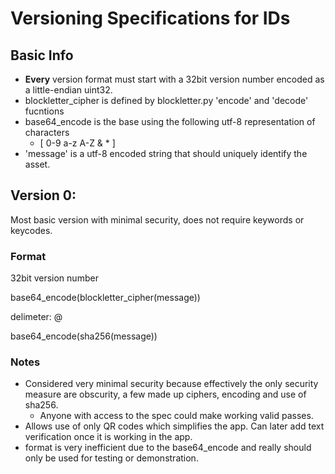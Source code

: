 # Versioning Specifications for IDs

## Basic Info
* **Every** version format must start with a 32bit version number encoded as a
little-endian uint32.
* blockletter_cipher is defined by blockletter.py 'encode' and 'decode' fucntions
* base64_encode is the base using the following utf-8 representation of characters
  * \[ 0-9 a-z A-Z &amp; * \]
* 'message' is a utf-8 encoded string that should uniquely identify the asset.

## Version 0:
Most basic version with minimal security, does not require keywords or keycodes.

### Format
32bit version number

base64_encode(blockletter_cipher(message))

delimeter: @

base64_encode(sha256(message))

### Notes 
* Considered very minimal security because effectively the only security
measure are obscurity, a few made up ciphers, encoding and use of sha256.
  * Anyone with access to the spec could make working valid passes.
* Allows use of only QR codes which simplifies the app. Can later add
text verification once it is working in the app.
* format is very inefficient due to the base64_encode and really should 
only be used for testing or demonstration.